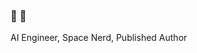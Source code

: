 ### :wave: :wave:

AI Engineer, Space Nerd, Published Author


<!--
**aarushik93/aarushik93** is a ✨ _special_ ✨ repository because its `README.md` (this file) appears on your GitHub profile.

-->
